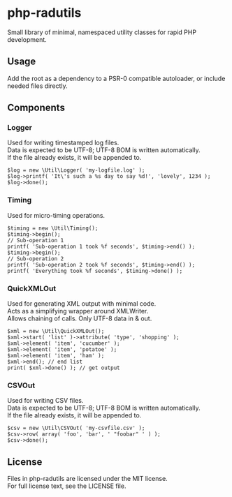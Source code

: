 php-radutils
============

Small library of minimal, namespaced utility classes for rapid PHP development.

Usage
-----

Add the root as a dependency to a PSR-0 compatible autoloader, or include needed files directly.

Components
----------

### Logger

Used for writing timestamped log files.  
Data is expected to be UTF-8; UTF-8 BOM is written automatically.  
If the file already exists, it will be appended to.

    $log = new \Util\Logger( 'my-logfile.log' );
    $log->printf( 'It\'s such a %s day to say %d!', 'lovely', 1234 );
    $log->done();

### Timing

Used for micro-timing operations.

    $timing = new \Util\Timing();
    $timing->begin();
    // Sub-operation 1
    printf( 'Sub-operation 1 took %f seconds', $timing->end() );
    $timing->begin();
    // Sub-operation 2
    printf( 'Sub-operation 2 took %f seconds', $timing->end() );
    printf( 'Everything took %f seconds', $timing->done() );

### QuickXMLOut

Used for generating XML output with minimal code.  
Acts as a simplifying wrapper around XMLWriter.  
Allows chaining of calls. Only UTF-8 data in & out.

    $xml = new \Util\QuickXMLOut();
    $xml->start( 'list' )->attribute( 'type', 'shopping' );
    $xml->element( 'item', 'cucumber' );
    $xml->element( 'item', 'potatoe' );
    $xml->element( 'item', 'ham' );
    $xml->end(); // end list
    print( $xml->done() ); // get output

### CSVOut

Used for writing CSV files.  
Data is expected to be UTF-8; UTF-8 BOM is written automatically.  
If the file already exists, it will be appended to.

    $csv = new \Util\CSVOut( 'my-csvfile.csv' );
    $csv->row( array( 'foo', 'bar', ' "foobar" ' ) );
    $csv->done();

License
-------

Files in php-radutils are licensed under the MIT license.  
For full license text, see the LICENSE file.
